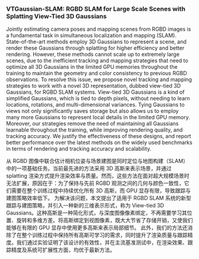 ### VTGaussian-SLAM: RGBD SLAM for Large Scale Scenes with Splatting View-Tied 3D Gaussians

Jointly estimating camera poses and mapping scenes from RGBD images is a fundamental task in simultaneous localization and mapping (SLAM). State-of-the-art methods employ 3D Gaussians to represent a scene, and render these Gaussians through splatting for higher efficiency and better rendering. However, these methods cannot scale up to extremely large scenes, due to the inefficient tracking and mapping strategies that need to optimize all 3D Gaussians in the limited GPU memories throughout the training to maintain the geometry and color consistency to previous RGBD observations. To resolve this issue, we propose novel tracking and mapping strategies to work with a novel 3D representation, dubbed view-tied 3D Gaussians, for RGBD SLAM systems. View-tied 3D Gaussians is a kind of simplified Gaussians, which is tied to depth pixels, without needing to learn locations, rotations, and multi-dimensional variances. Tying Gaussians to views not only significantly saves storage but also allows us to employ many more Gaussians to represent local details in the limited GPU memory. Moreover, our strategies remove the need of maintaining all Gaussians learnable throughout the training, while improving rendering quality, and tracking accuracy. We justify the effectiveness of these designs, and report better performance over the latest methods on the widely used benchmarks in terms of rendering and tracking accuracy and scalability.

从 RGBD 图像中联合估计相机位姿与场景建图是同时定位与地图构建（SLAM）中的一项基础任务。当前最先进的方法采用 3D 高斯来表示场景，并通过 splatting 渲染方式提升渲染效率与质量。然而，这些方法在面对超大规模场景时无法扩展，原因在于：为了保持与先前 RGBD 观测之间的几何与颜色一致性，它们需要在整个训练过程中持续优化所有 3D 高斯，而 GPU 显存有限，导致跟踪与建图策略效率低下。
为解决该问题，本文提出了适用于 RGBD SLAM 系统的新型跟踪与建图策略，并引入一种新的三维表示形式，称为 View-tied 3D Gaussians。这种高斯是一种简化形式，与深度图像像素绑定，不再需要学习其位置、旋转和多维方差。将高斯绑定到视图像素，既大大节省了存储开销，又使我们能够在有限的 GPU 显存中使用更多高斯来表示局部细节。
此外，我们的方法还消除了在整个训练过程中保持所有高斯可学习的需求，同时提升了渲染质量与跟踪精度。我们通过实验证明了该设计的有效性，并在主流基准测试中，在渲染效果、跟踪精度及系统可扩展性方面，均优于最新方法。

